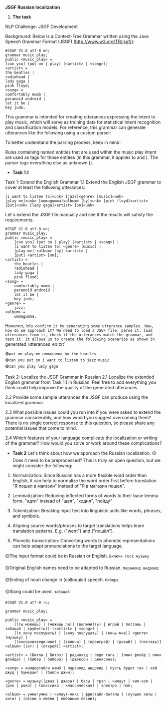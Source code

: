 **JSGF Russian localization**

1. **The task**

NLP Challenge: JSGF Development

Background:
Below is a Context-Free Grammar written using the Java Speech Grammar Format (JSGF) (http://www.w3.org/TR/jsgf/):
~~~
#JSGF V1.0 utf-8 en;
grammar music_play;
public <music_play> =
[can you] (put on | play) (<artist> | <song>);
<artist> =
the beatles |
radiohead |
lady gaga |
pink floyd;
<song> =
comfortably numb |
paranoid android |
let it be |
hey jude;
~~~

This grammar is intended for creating utterances expressing the intent to play music, which will serve as training data for statistical intent recognition and classification models. For reference, this grammar can generate utterances like the following using a custom parser:

To better understand the parsing process, keep in mind:

Rules containing named entities that are used within the music play intent are used as tags for those entities (in this grammar, it applies to <artist> and <song>).
The parser tags everything else as unknown (<unk>).

- **Task 1.1**
  
Task 1: Extend the English Grammar
1.1 Extend the English JSGF grammar to cover at least the following utterances:
~~~
[i want to listen to]<unk> [jazz]<genre> [music]<unk>
[play me]<unk> [ummagumma]<album> [by]<unk> [pink floyd]<artist>
[put]<unk> [lady gaga]<artist> [on]<unk>
~~~


Let`s extend the JSGF file manually and see if the results will satisfy the requirements.
~~~
#JSGF V1.0 utf-8 en;
grammar music_play;
public <music_play> =
    [can you] (put on | play) (<artist> | <song>) |
    [i want to listen to] <genre> [music] |
    [play me] <album> [by] <artist> |
    [put] <artist> [on];
<artist> =
    the beatles |
    radiohead |
    lady gaga |
    pink floyd;
<song> =
    comfortably numb |
    paranoid android |
    let it be |
    hey jude;
<genre> =
    jazz;
<album> =
    ummagumma;

~~~
However, let`s confirm it by generating some utterance samples.
Now, how do we approach it?
We need to load a JSGF file, parse it, load utterances from it, check if the utterances match the grammar, and test it.
It allows us to create the following scenarios as shown in `generated_utterances_en.txt`  
~~~
🟢put on play me ummagumma by the beatles
🟢can you put on i want to listen to jazz music
🟢can you play lady gaga
~~~

Task 2: Localize the JSGF Grammar in Russian
2.1 Localize the extended English grammar from Task 1.1 in Russian. Feel free to add everything you think could help improve the quality of the generated utterances.

2.2 Provide some sample utterances the JSGF can produce using the localized grammar.

2.3 What possible issues could you run into if you were asked to extend the grammar considerably, and how would you suggest overcoming them? There is no single correct response to this question, so please share any potential issues that come to mind.

2.4 Which features of your language complicate the localization or writing of the grammar? How would you solve or work around these complications?

-  **Task 2** Let's think about how we approach the Russian localization. 
🟡Does it need to be preprocessed?
This is truly an open question, but we might consider the following:
1. Normalization: Since Russian has a more flexible word order than English, it can help to normalize the word order first before translation.
  "Я пошел в магазин" instead of "Я в магазин пошел".

3. Lemmatization: Reducing inflected forms of words to their base lemma form.
  "идти" instead of "шел", "ходил", "пойду"

5. Tokenization: Breaking input text into linguistic units like words, phrases, and symbols.
   
7. Aligning source words/phrases to target translations helps learn translation patterns.
  E.g. ("went") and ("пошёл").
 
8. Phonetic transcription: Converting words to phonetic representations can help adapt pronunciations to the target language.

🟡The input format could be in Russian or English. `Включи rock музыку`

🟡Original English names need to be adapted to Russian. `параноид андроид`

🟡Ending of noun change in (colloquial) speech.  `бибера`

🟡Slang could be used. `забацай`
~~~
#JSGF V1.0 utf-8 ru;

grammar music_play;

public <music_play> =
    [(ты можешь) | (можешь ли)] (включи(ть) | играй | поставь | забацай | вруби(ть)) (<artist> | <song>) |
    [(я хочу послушать) | (хочу послушать) | (кинь мне)] <genre> [музыку] |
    [(воспроизведи мне) | (включи) | (проиграй) | (давай) | (поставь)] <album> [(от) | (открой)] <artist>;

<artist> = (Битлы | Битлз) | радиохэд | леди гага | (пинк флойд | пинк флойда) | (бибер | бибера) | (джексон | джексона);

<song> = комфортабли намб | параноид андроид | пусть будет так | хей джуд | бумеранг | (билли джин);

<genre> = музыку|(джаз | джаза) | басы | трэп | чилаут | хип-хоп | (рок | рока) | (классика | классическая) | электро | поп;

<album> = уммагумма | чилаут-микс | фристайл-баттлы | (лучшие хиты | хиты) | (песни о любви | любовные песни);
~~~ 
   

